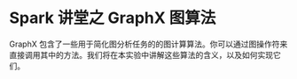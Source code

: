 # Spark 讲堂之 GraphX 图算法

GraphX 包含了一些用于简化图分析任务的的图计算算法。你可以通过图操作符来直接调用其中的方法。我们将在本实验中讲解这些算法的含义，以及如何实现它们。